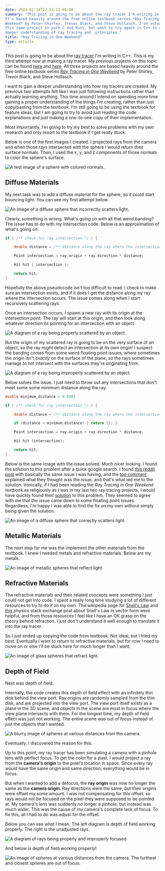 ```yaml
---
date: 2024-02-14T22:53:21-05:00
summary: "This post is going to be about the ray tracer I'm writing in C++.
It's based heavily around the free online textbook series *Ray Tracing in One
Weekend* by Peter Shirley, Trevor Black, and Steve Hollasch. I've actually done
this same project in pure C and Rust, but want to try again in C++ to gain a
deeper understanding of ray tracing and  principles."
title: "Ray Tracing in One Weekend"
type: article
---
```


This post is going to be about the
[ray tracer](https://github.com/nsdigirolamo/ray-tracing-playground) I'm writing
in C++. This is my third attempt now at making a ray tracer. My previous
projects on this topic can be found
[here](https://github.com/nsdigirolamo/ray-tracing-in-one-weekend) and
[here](https://github.com/nsdigirolamo/nicks-ray-tracer). All three projects are
based heavily around the free online textbook series
[*Ray Tracing in One Weekend*](https://raytracing.github.io/) by Peter Shirley,
Trevor Black, and Steve Hollasch.

I want to gain a deeper understanding into how ray tracers are created. My
previous two attempts felt like I was just following instructions rather than
actually learning anything. This time around I intend on spending more time
gaining a proper understanding of the things I'm creating, rather than just
copy/pasting from the textbook. I'm still going to be using the textbook for
feature ideas, but I am going to try to avoid just reading the code explanations
and just making a one-to-one copy of their implementation.

Most importantly, I'm going to try my best to solve problems with my own
research and only resort to the textbook if I get really stuck.

Below is one of the first images I created. I projected rays from the camera
and when those rays intersected with the sphere I would return their surface
normals. Then, I used the x, y, and z components of those normals to color the
sphere's surface.

![A test image of a sphere with colored normals.](images/testing_normals.png)

## Diffuse Materials

My next task was to add a diffuse material for the sphere, so it could start
bouncing light. You can see my first attempt below.

![An image of a diffuse sphere that incorrectly scatters light.](images/banding.png)

Clearly, something is wrong. What's going on with all that weird banding? The
issue has to do with my intersection code. Below is an approximation of what's
going on:

```C++
if ( /** check for ray intersection */ ) {

	double distance = /** distance along the ray where the intersection occurs */

	Point intersection = ray.origin + ray.direction * distance;

	Hit hit { intersection };

	return hit;
}
```

Hopefully the above pseudocode isn't too difficult to read. I check to make sure
an intersection exists, and if it does I get the distance along my ray where the
intersection occurs. The issue comes along when I start recursively scattering
rays.

Once an intersection occurs, I spawn a new ray with its origin at the
intersection point. The ray will start at this origin, and then look along
whatever direction its pointing for an intersection with an object.

![A diagram of a ray being properly scattered by an object.](images/properly_scattered.png)

But the origin of my scattered ray is going to be on the very surface of an
object, so the ray *might* detect an intersection at its own origin! I suspect
the banding comes from some weird floating point issues, where sometimes the
origin isn't *exactly* on the surface of the plane, so the rays sometimes manage
to not intersect with the surfaces they're originating from.

![A diagram of a ray being improperly scattered by an object.](images/improperly_scattered.png)

Below solves the issue. I just need to throw out any intersections that don't
meet some some minimum distance along the ray.

```C++
double minimum_distance = 0.0001

if ( /** check for ray intersection */ ) {

	double distance = /** distance along the ray where the intersection occurs */

	if (distance < minimum_distance) { return {}; }

	Point intersection = ray.origin + ray.direction * distance;

	Hit hit {intersection};

	return hit;
}
```

Below is the same image with the issue solved. Much nicer looking. I found the
solution to this problem after a quick google search. I found
[this reddit post](https://www.reddit.com/r/rust/comments/nacl51/weird_banding_on_custom_ray_tracer/)
with basically the same issue I was having, and the
[top comment](https://www.reddit.com/r/rust/comments/nacl51/weird_banding_on_custom_ray_tracer/gxted9h/)
explained what they thought was the issue, and that's what led me to the
solution. Ironically, if I had been reading the *Ray Tracing in One Weekend*
textbook as religiously as I was in my last two ray tracing projects, I would
have quickly found their
[solution](https://raytracing.github.io/books/RayTracingInOneWeekend.html#diffusematerials/fixingshadowacne)
to this problem. They seemed to agree with me that the issue came down to some
floating point issues. Regardless, I'm happy I was able to find the
fix on my own without simply being given the solution.

![An image of a diffuse sphere that correctly scatters light.](images/fixed_banding.png)

## Metallic Materials

The next step for me was the implement the other materials from the textbook.
I knew I needed metals and refractive materials. Below are my metals.

![An image of metallic spheres that reflect light.](images/metals.png)

## Refractive Materials

The refractive materials and their related concepts were something I just could 
not get into code. I spent a really long time studying a lot of different 
resources to try to do it on my own. The wikipedia page for 
[Snell's Law](https://en.wikipedia.org/wiki/Snell's_law) and 
[this](https://physics.stackexchange.com/a/436252) physics stack exchange post 
about Snell's Law in vector form were helpful, and from those resources I feel
like I have an OK grasp on the theory behind refraction. I just don't
understand it well enough to translate it into the ray tracer.

So I just ended up copying the code from textbook. Not ideal, but I tried my
best. Eventually I want to return to refractive materials, but for now I need 
to move on or else I'll be stuck here for much longer than I want.

![An image of glass spheres that refract light.](images/dielectrics.png)

## Depth of Field

Next was depth of field.

Internally, the code creates this depth of field effect with an infinitely thin
disk behind the view port. Ray origins are randomly sampled from the thin disk,
and are projected into the view port. The view port itself exists as a plane in 
the 3D scene, and objects in the scene are most in focus where the view plane 
intersects with them. For the longest time, my depth of field effect was just 
not working. The entire scene was out of focus instead of just the objects that 
I wanted. 

![A blurry image of spheres at various distances from the camera.](images/blurry.png)

Eventually, I discovered the reason for this. 

Up to this point, my ray tracer has been simulating a camera with a pinhole lens
with perfect focus. To get the color for a pixel, I would project a ray from
the **camera's origin** to the pixel's location in space. Since every ray would
have the same origin and same direction, everything would be in focus.

But when I wanted to add a defocus, the **ray origin** was now no longer the same
as the **camera origin**. Ray directions were the same, but their origins were
offset my some amount. I was not compensating for this offset, so rays would
not be focused on the pixel they were supposed to be pointed at. My camera's
lens was suddenly no longer a pinhole, but instead was much wider. This was the
cause of my camera's complete lack of focus. To fix this, all I had to do was
adjust for the offset.

Below you can see what I mean. The left diagram is depth of field working
properly. The right is the unadjusted rays.

![A diagram of rays being properly and improperly focused.](images/improper_focus.png)

And below is depth of field working properly!

![An image of spheres at various distances from the camera. The furthest and closest spheres are out of focus.](images/depth_of_field.png)